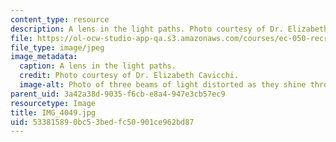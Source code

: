 ```yaml
---
content_type: resource
description: A lens in the light paths. Photo courtesy of Dr. Elizabeth Cavicchi.
file: https://ol-ocw-studio-app-qa.s3.amazonaws.com/courses/ec-050-recreate-experiments-from-history-inform-the-future-from-the-past-galileo-january-iap-2010/533815890bc53bedfc50901ce962bd87_IMG_4049.jpg
file_type: image/jpeg
image_metadata:
  caption: A lens in the light paths.
  credit: Photo courtesy of Dr. Elizabeth Cavicchi.
  image-alt: Photo of three beams of light distorted as they shine through a lens.
parent_uid: 3a42a38d-9035-f6cb-e8a4-947e3cb57ec9
resourcetype: Image
title: IMG_4049.jpg
uid: 53381589-0bc5-3bed-fc50-901ce962bd87
---
```

